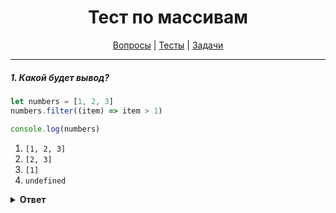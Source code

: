 <div align="center">

# Тест по массивам

[Вопросы](https://github.com/dollaween/javascript-questions)
|
[Тесты](https://github.com/dollaween/javascript-tests)
|
[Задачи](https://github.com/dollaween/javascript-tasks)

</div>

---

##### 1. Какой будет вывод?

```javascript
let numbers = [1, 2, 3]
numbers.filter((item) => item > 1)

console.log(numbers)
```

1. `[1, 2, 3]`
2. `[2, 3]`
3. `[1]`
4. `undefined`

<details><summary><b>Ответ</b></summary>
<p>

**Ответ:** `1`

Метод `filter()` создает новый массив со всеми элементами, прошедшими проверку, но не изменяет исходный массив. Поэтому массив `numbers` такой же, каким был изначально.

</p>
</details>
